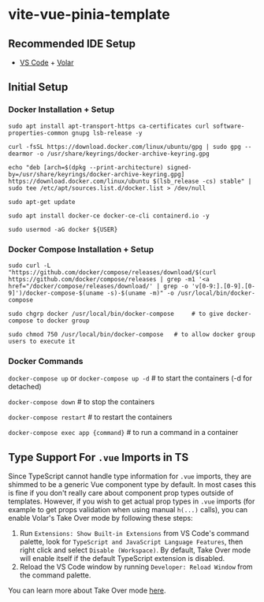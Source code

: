 # vite-vue-pinia-template

## Recommended IDE Setup

- [VS Code](https://code.visualstudio.com/) + [Volar](https://marketplace.visualstudio.com/items?itemName=Vue.volar)

## Initial Setup
### Docker Installation + Setup
`sudo apt install apt-transport-https ca-certificates curl software-properties-common gnupg lsb-release -y`

`curl -fsSL https://download.docker.com/linux/ubuntu/gpg | sudo gpg --dearmor -o /usr/share/keyrings/docker-archive-keyring.gpg`

`echo "deb [arch=$(dpkg --print-architecture) signed-by=/usr/share/keyrings/docker-archive-keyring.gpg] https://download.docker.com/linux/ubuntu $(lsb_release -cs) stable" | sudo tee /etc/apt/sources.list.d/docker.list > /dev/null`

`sudo apt-get update`

`sudo apt install docker-ce docker-ce-cli containerd.io -y`

`sudo usermod -aG docker ${USER}`

### Docker Compose Installation + Setup
`sudo curl -L "https://github.com/docker/compose/releases/download/$(curl https://github.com/docker/compose/releases | grep -m1 '<a href="/docker/compose/releases/download/' | grep -o 'v[0-9:].[0-9].[0-9]')/docker-compose-$(uname -s)-$(uname -m)" -o /usr/local/bin/docker-compose`

`sudo chgrp docker /usr/local/bin/docker-compose     # to give docker-compose to docker group`

`sudo chmod 750 /usr/local/bin/docker-compose   # to allow docker group users to execute it`

### Docker Commands
`docker-compose up` or `docker-compose up -d` # to start the containers (-d for detached)

`docker-compose down` # to stop the containers

`docker-compose restart` # to restart the containers

`docker-compose exec app {command}` # to run a command in a container

## Type Support For `.vue` Imports in TS

Since TypeScript cannot handle type information for `.vue` imports, they are shimmed to be a generic Vue component type by default. In most cases this is fine if you don't really care about component prop types outside of templates. However, if you wish to get actual prop types in `.vue` imports (for example to get props validation when using manual `h(...)` calls), you can enable Volar's Take Over mode by following these steps:

1. Run `Extensions: Show Built-in Extensions` from VS Code's command palette, look for `TypeScript and JavaScript Language Features`, then right click and select `Disable (Workspace)`. By default, Take Over mode will enable itself if the default TypeScript extension is disabled.
2. Reload the VS Code window by running `Developer: Reload Window` from the command palette.

You can learn more about Take Over mode [here](https://github.com/johnsoncodehk/volar/discussions/471).